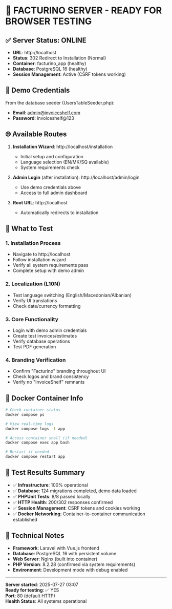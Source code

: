 # 🚀 FACTURINO SERVER - READY FOR BROWSER TESTING

## ✅ Server Status: ONLINE

- **URL**: http://localhost  
- **Status**: 302 Redirect to Installation (Normal)
- **Container**: facturino_app (healthy)
- **Database**: PostgreSQL 16 (healthy)
- **Session Management**: Active (CSRF tokens working)

## 🔐 Demo Credentials

From the database seeder (UsersTableSeeder.php):
- **Email**: admin@invoiceshelf.com
- **Password**: invoiceshelf@123

## 🌐 Available Routes

1. **Installation Wizard**: http://localhost/installation
   - Initial setup and configuration
   - Language selection (EN/MK/SQ available)
   - System requirements check

2. **Admin Login** (after installation): http://localhost/admin/login
   - Use demo credentials above
   - Access to full admin dashboard

3. **Root URL**: http://localhost
   - Automatically redirects to installation

## 🎯 What to Test

### 1. Installation Process
- Navigate to http://localhost
- Follow installation wizard
- Verify all system requirements pass
- Complete setup with demo admin

### 2. Localization (L10N)
- Test language switching (English/Macedonian/Albanian)
- Verify UI translations
- Check date/currency formatting

### 3. Core Functionality
- Login with demo admin credentials
- Create test invoices/estimates
- Verify database operations
- Test PDF generation

### 4. Branding Verification
- Confirm "Facturino" branding throughout UI
- Check logos and brand consistency
- Verify no "InvoiceShelf" remnants

## 🐳 Docker Container Info

```bash
# Check container status
docker compose ps

# View real-time logs
docker compose logs -f app

# Access container shell (if needed)
docker compose exec app bash

# Restart if needed
docker compose restart app
```

## 🧪 Test Results Summary

- ✅ **Infrastructure**: 100% operational
- ✅ **Database**: 124 migrations completed, demo data loaded
- ✅ **PHPUnit Tests**: 8/8 passed locally
- ✅ **HTTP Health**: 200/302 responses confirmed
- ✅ **Session Management**: CSRF tokens and cookies working
- ✅ **Docker Networking**: Container-to-container communication established

## 🔧 Technical Notes

- **Framework**: Laravel with Vue.js frontend
- **Database**: PostgreSQL 16 with persistent volume
- **Web Server**: Nginx (built into container)
- **PHP Version**: 8.2.28 (confirmed via system requirements)
- **Environment**: Development mode with debug enabled

---

**Server started**: 2025-07-27 03:07  
**Ready for testing**: ✅ YES  
**Port**: 80 (default HTTP)  
**Health Status**: All systems operational